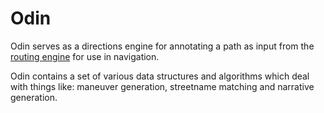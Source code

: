 # Odin

Odin serves as a directions engine for annotating a path as input from the [routing engine](https://github.com/valhalla/thor) for use in navigation.

Odin contains a set of various data structures and algorithms which deal with things like: maneuver generation, streetname matching and narrative generation.
